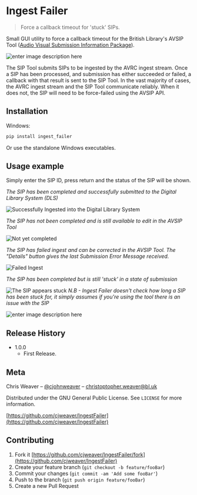 # Ingest Failer
> Force a callback timeout for 'stuck' SIPs.

Small GUI utility to force a callback timeout for the British Library's AVSIP Tool ([Audio Visual Submission Information Package](http://armadillosystems.com/index.php/british-library-save-our-sounds/)). 

   ![enter image description here](https://lh3.googleusercontent.com/pw/ACtC-3fa115xjd522lJkEmfIEXACIcxhCWgdRch14C75HxxP6lWkgB9U7qo97sJPwJmVtEqxmnvzBnEw6ACcW3pnYVS9tSEfIJCuUOxYq_W8PX43rti2PyxbZ3qQhlAiTEWr2r2BkbDqpdn9ItqlL34CovnS0A=w357-h256-no)

The SIP Tool submits SIPs to be ingested by the AVRC ingest stream. Once a SIP has been processed, and submission has either succeeded or failed, a callback with that result is sent to the SIP Tool. In the vast majority of cases, the AVRC ingest stream and the SIP Tool communicate reliably. When it does not, the SIP will need to be force-failed using the AVSIP API.

## Installation

Windows:

```sh
pip install ingest_failer
```
Or use the standalone Windows executables.

## Usage example

Simply enter the SIP ID, press return and the status of the SIP will be shown.

_The SIP has been completed and successfully submitted to the Digital Library System (DLS)_  

![Successfully Ingested into the Digital Library System](https://lh3.googleusercontent.com/pw/ACtC-3eM1k4EqLVmow5be4_I0oOXtwdoCxFV8fvyZS9nwBbWShq84AxioeA8_GJn4Jplo0577et4kUVGaG33JHNq2QCSJlHn-Qc2bxuiKe9eMH4Tq1iK5Q9WVzyZW-aLJ8xLB3zJK3f2AOqkYfFX4ivHQ4RCjg=w289-h147-no)


_The SIP has not been completed and is still available to edit in the AVSIP Tool_  

![Not yet completed](https://lh3.googleusercontent.com/pw/ACtC-3fNsczBqRFvA0cyog0MdEaLcGwHW0KMUYkLSpVjrrKn4vSTGss7gh4SYSu34ZEr1xQJ2adOskv-IbLIEL9vMNjdqf2H8PUVZapxCs0ldXXsN0nOZU0j6a-xs_pzjo2Xk1MD8uLEuhs9Tgc_rLX3fAh2FA=w289-h147-no)


_The SIP has failed ingest and can be corrected in the AVSIP Tool. The "Details" button gives the last Submission Error Message received._  

![Failed Ingest](https://lh3.googleusercontent.com/pw/ACtC-3fOQH8IVKQWPUzj6KmwKPCJFcwlRHXOhUM8mMhGvxJZBGU0YrnbvTRt6oOr7HAhPEAQG7PPVM4Gr5yRfpWgqbMKVqOHWeCfnPmTwHraE2xB1Cik-4MCIPnWrVTdV0oP--klI7qeaopvjReKrX0AGt29fg=w382-h192-no)


_The SIP has been completed but is still 'stuck' in a state of submission_  

![The SIP appears stuck ](https://lh3.googleusercontent.com/pw/ACtC-3doThV0bLNRxOl9y0Qaz4C4vtjkhoYYj8rUE0dFhdbZlOeF-O9Si7thpoxrw6ftnXAUzVIwhUwRBBAH8MG942dgk-Sy6c5brr1_EtsMsbqag9RB9yBmAainC9tIa3F_IzolZRALoHT0Loi7KSThxAbYtg=w206-h147-no)
_N.B - Ingest Failer doesn't check how long a SIP has been stuck for, it simply assumes if you're using the tool there is an issue with the SIP_

![enter image description here ](https://lh3.googleusercontent.com/pw/ACtC-3dg3-ESGcxYY56aXhLPEyM5i_kfBZKEF33OBQQfF9AS4Q59psBmQCycD65OUns1HonDoKXbcYmsu3mCMynfeUGMu1ivnRqoxm6H9cSYpmvkh5PqBDZuTTP6zGvyTwkROF0kLb5vBO93i40nbDW7-Mx68w=w270-h117-no)


## Release History

* 1.0.0
    * First Release.

## Meta

Chris Weaver – [@cjohnweaver](https://twitter.com/dbader_org) – christoptopher.weaver@bl.uk

Distributed under the GNU General Public License. See ``LICENSE`` for more information.

[https://github.com/cjweaver/IngestFailer](https://github.com/cjweaver/IngestFailer)

## Contributing

1. Fork it [https://github.com/cjweaver/IngestFailer/fork](https://github.com/cjweaver/IngestFailer)
2. Create your feature branch (`git checkout -b feature/fooBar`)
3. Commit your changes (`git commit -am 'Add some fooBar'`)
4. Push to the branch (`git push origin feature/fooBar`)
5. Create a new Pull Request

